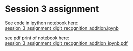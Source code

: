 # Session 3 assignment

See code in ipython notebook here: [session_3_assignment_digit_recognition_addition.ipynb](https://github.com/software-artisan/computer_vision_eva6_tsai/blob/main/session_3_assignment_digit_recognition_addition.ipynb)

see pdf print of notebook here: [session_3_assignment_digit_recognition_addition_ipynb.pdf](https://github.com/software-artisan/computer_vision_eva6_tsai/blob/main/session_3_assignment_digit_recognition_addition_ipynb.pdf)
